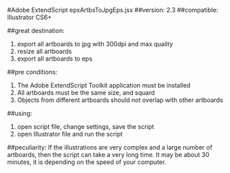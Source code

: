 #Adobe ExtendScript epxArtbsToJpgEps.jsx
##version: 2.3
##compatible: Illustrator CS6+

##great destination:
1. export all artboards to jpg with 300dpi and max quality
2. resize all artboards
3. export all artboards to eps

##pre conditions:
1. The Adobe ExtendScript Toolkit application must be installed
2. All artboards must be the same size, and squard
3. Objects from different artboards should not overlap with other artboards

##using:
1. open script file, change settings, save the script
2. open Illustrator file and run the script

##peculiarity:
If the illustrations are very complex and a large number of artboards,
then the script can take a very long time.
It may be about 30 minutes, it is depending on the speed of your computer.
